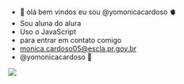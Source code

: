 - 👋 olá bem vindos eu sou  @yomonicacardoso 🫀
- Sou aluna do alura
- Uso o JavaScript
- para entrar em contato comigo
- monica.cardoso05@escla.pr.gov.br
- @yomonicacardoso 💙

  
![](https://media.tenor.com/e2SQ1uMXqggAAAAC/el-chavo-del-ocho-right-on.gif)
